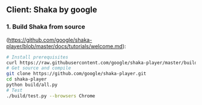 ## Client: Shaka by google
### 1. Build Shaka from source
(https://github.com/google/shaka-player/blob/master/docs/tutorials/welcome.md):
```bash
# Install prerequisites 
curl https://raw.githubusercontent.com/google/shaka-player/master/build/install-linux-prereqs.sh | bash
# Get source and compile
git clone https://github.com/google/shaka-player.git
cd shaka-player
python build/all.py
# Test
./build/test.py --browsers Chrome
```